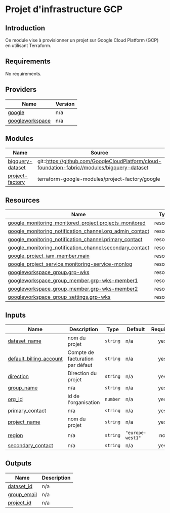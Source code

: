 # Projet d'infrastructure GCP

## Introduction
Ce module vise à provisionner un projet sur Google Cloud Platform (GCP) en utilisant Terraform. 

<!-- BEGIN_TF_DOCS -->
## Requirements

No requirements.

## Providers

| Name | Version |
|------|---------|
| <a name="provider_google"></a> [google](#provider\_google) | n/a |
| <a name="provider_googleworkspace"></a> [googleworkspace](#provider\_googleworkspace) | n/a |

## Modules

| Name | Source | Version |
|------|--------|---------|
| <a name="module_bigquery-dataset"></a> [bigquery-dataset](#module\_bigquery-dataset) | git::https://github.com/GoogleCloudPlatform/cloud-foundation-fabric//modules/bigquery-dataset | v26.0.0 |
| <a name="module_project-factory"></a> [project-factory](#module\_project-factory) | terraform-google-modules/project-factory/google | ~> 14.3 |

## Resources

| Name | Type |
|------|------|
| [google_monitoring_monitored_project.projects_monitored](https://registry.terraform.io/providers/hashicorp/google/latest/docs/resources/monitoring_monitored_project) | resource |
| [google_monitoring_notification_channel.org_admin_contact](https://registry.terraform.io/providers/hashicorp/google/latest/docs/resources/monitoring_notification_channel) | resource |
| [google_monitoring_notification_channel.primary_contact](https://registry.terraform.io/providers/hashicorp/google/latest/docs/resources/monitoring_notification_channel) | resource |
| [google_monitoring_notification_channel.secondary_contact](https://registry.terraform.io/providers/hashicorp/google/latest/docs/resources/monitoring_notification_channel) | resource |
| [google_project_iam_member.main](https://registry.terraform.io/providers/hashicorp/google/latest/docs/resources/project_iam_member) | resource |
| [google_project_service.monitoring-service-monlog](https://registry.terraform.io/providers/hashicorp/google/latest/docs/resources/project_service) | resource |
| [googleworkspace_group.grp-wks](https://registry.terraform.io/providers/hashicorp/googleworkspace/latest/docs/resources/group) | resource |
| [googleworkspace_group_member.grp-wks-member1](https://registry.terraform.io/providers/hashicorp/googleworkspace/latest/docs/resources/group_member) | resource |
| [googleworkspace_group_member.grp-wks-member2](https://registry.terraform.io/providers/hashicorp/googleworkspace/latest/docs/resources/group_member) | resource |
| [googleworkspace_group_settings.grp-wks](https://registry.terraform.io/providers/hashicorp/googleworkspace/latest/docs/resources/group_settings) | resource |

## Inputs

| Name | Description | Type | Default | Required |
|------|-------------|------|---------|:--------:|
| <a name="input_dataset_name"></a> [dataset\_name](#input\_dataset\_name) | nom du projet | `string` | n/a | yes |
| <a name="input_default_billing_account"></a> [default\_billing\_account](#input\_default\_billing\_account) | Compte de facturation par défaut | `string` | n/a | yes |
| <a name="input_direction"></a> [direction](#input\_direction) | Direction du projet | `string` | n/a | yes |
| <a name="input_group_name"></a> [group\_name](#input\_group\_name) | n/a | `string` | n/a | yes |
| <a name="input_org_id"></a> [org\_id](#input\_org\_id) | id de l'organisation | `number` | n/a | yes |
| <a name="input_primary_contact"></a> [primary\_contact](#input\_primary\_contact) | n/a | `string` | n/a | yes |
| <a name="input_project_name"></a> [project\_name](#input\_project\_name) | nom du projet | `string` | n/a | yes |
| <a name="input_region"></a> [region](#input\_region) | n/a | `string` | `"europe-west1"` | no |
| <a name="input_secondary_contact"></a> [secondary\_contact](#input\_secondary\_contact) | n/a | `string` | n/a | yes |

## Outputs

| Name | Description |
|------|-------------|
| <a name="output_dataset_id"></a> [dataset\_id](#output\_dataset\_id) | n/a |
| <a name="output_group_email"></a> [group\_email](#output\_group\_email) | n/a |
| <a name="output_project_id"></a> [project\_id](#output\_project\_id) | n/a |
<!-- END_TF_DOCS -->